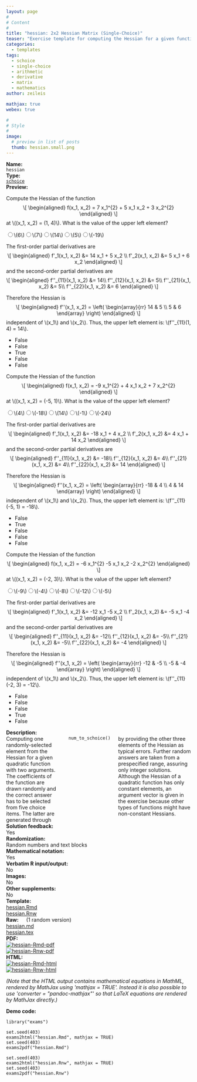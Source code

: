 ```yaml
---
layout: page
#
# Content
#
title: "hessian: 2x2 Hessian Matrix (Single-Choice)"
teaser: "Exercise template for computing the Hessian for a given function with randomly-drawn parameters."
categories:
  - templates
tags:
  - schoice
  - single-choice
  - arithmetic
  - derivative
  - matrix
  - mathematics
author: zeileis

mathjax: true
webex: true

#
# Style
#
image:
  # preview in list of posts
  thumb: hessian.small.png
---
```


<div class='row t1 b1'>
  <div class='medium-4 columns'><b>Name:</b></div>
  <div class='medium-8 columns'><code class="highlighter-rouge">hessian</code></div>
</div>
<div class='row t1 b1'>
  <div class='medium-4 columns'><b>Type:</b></div>
  <div class='medium-8 columns'><a href="{{ site.url }}/tag/schoice/"><code class="highlighter-rouge">schoice</code></a></div>
</div>


<div class='row t20 b1'>
  <div class='medium-4 columns'><b>Preview:</b></div>
  <div class='medium-8 columns'><div class="webex-group">
<div class="webex-question">
<div class="webex-check webex-box">
<p>Compute the Hessian of the function <span class="math display">\[
\begin{aligned}
  f(x_1, x_2) = 7 x_1^{2} + 5  x_1  x_2 + 3  x_2^{2}
\end{aligned}
\]</span> at <span class="math inline">\((x_1, x_2) = (1, 4)\)</span>. What is the value of the upper left element?</p>
<div id="radio_group_tuavtrnfcp" class="webex-radiogroup">
<label><input type='radio' autocomplete='off' name='radio_group_tuavtrnfcp' value=''/><span><span class="math inline">\(6\)</span></span></label><label><input type='radio' autocomplete='off' name='radio_group_tuavtrnfcp' value=''/><span><span class="math inline">\(7\)</span></span></label><label><input type='radio' autocomplete='off' name='radio_group_tuavtrnfcp' value='answer'/><span><span class="math inline">\(14\)</span></span></label><label><input type='radio' autocomplete='off' name='radio_group_tuavtrnfcp' value=''/><span><span class="math inline">\(5\)</span></span></label><label><input type='radio' autocomplete='off' name='radio_group_tuavtrnfcp' value=''/><span><span class="math inline">\(-19\)</span></span></label>
</div>
</div>
<div class="webex-solution">
<p>The first-order partial derivatives are <span class="math display">\[
\begin{aligned}
  f&#39;_1(x_1, x_2) &amp;= 14 x_1 + 5 x_2  \\
  f&#39;_2(x_1, x_2) &amp;= 5 x_1 + 6 x_2
\end{aligned}
\]</span> and the second-order partial derivatives are <span class="math display">\[
\begin{aligned}
  f&#39;&#39;_{11}(x_1, x_2) &amp;= 14\\
  f&#39;&#39;_{12}(x_1, x_2) &amp;= 5\\
  f&#39;&#39;_{21}(x_1, x_2) &amp;= 5\\
  f&#39;&#39;_{22}(x_1, x_2) &amp;= 6
\end{aligned}
\]</span></p>
<p>Therefore the Hessian is <span class="math display">\[
\begin{aligned}
  f&#39;&#39;(x_1, x_2) = \left( \begin{array}{rr} 14 &amp;  5 \\  5 &amp;  6 \end{array} \right)
\end{aligned}
\]</span> independent of <span class="math inline">\(x_1\)</span> and <span class="math inline">\(x_2\)</span>. Thus, the upper left element is: <span class="math inline">\(f&#39;&#39;_{11}(1, 4) = 14\)</span>.</p>
<ul>
<li>False</li>
<li>False</li>
<li>True</li>
<li>False</li>
<li>False</li>
</ul>
</div>
</div>
<div class="webex-question">
<div class="webex-check webex-box">
<p>Compute the Hessian of the function <span class="math display">\[
\begin{aligned}
  f(x_1, x_2) = -9 x_1^{2} + 4  x_1  x_2 + 7  x_2^{2}
\end{aligned}
\]</span> at <span class="math inline">\((x_1, x_2) = (-5, 1)\)</span>. What is the value of the upper left element?</p>
<div id="radio_group_dgfczxldop" class="webex-radiogroup">
<label><input type='radio' autocomplete='off' name='radio_group_dgfczxldop' value=''/><span><span class="math inline">\(4\)</span></span></label><label><input type='radio' autocomplete='off' name='radio_group_dgfczxldop' value='answer'/><span><span class="math inline">\(-18\)</span></span></label><label><input type='radio' autocomplete='off' name='radio_group_dgfczxldop' value=''/><span><span class="math inline">\(14\)</span></span></label><label><input type='radio' autocomplete='off' name='radio_group_dgfczxldop' value=''/><span><span class="math inline">\(-1\)</span></span></label><label><input type='radio' autocomplete='off' name='radio_group_dgfczxldop' value=''/><span><span class="math inline">\(-24\)</span></span></label>
</div>
</div>
<div class="webex-solution">
<p>The first-order partial derivatives are <span class="math display">\[
\begin{aligned}
  f&#39;_1(x_1, x_2) &amp;= -18 x_1 + 4 x_2  \\
  f&#39;_2(x_1, x_2) &amp;= 4 x_1 + 14 x_2
\end{aligned}
\]</span> and the second-order partial derivatives are <span class="math display">\[
\begin{aligned}
  f&#39;&#39;_{11}(x_1, x_2) &amp;= -18\\
  f&#39;&#39;_{12}(x_1, x_2) &amp;= 4\\
  f&#39;&#39;_{21}(x_1, x_2) &amp;= 4\\
  f&#39;&#39;_{22}(x_1, x_2) &amp;= 14
\end{aligned}
\]</span></p>
<p>Therefore the Hessian is <span class="math display">\[
\begin{aligned}
  f&#39;&#39;(x_1, x_2) = \left( \begin{array}{rr} -18 &amp;   4 \\   4 &amp;  14 \end{array} \right)
\end{aligned}
\]</span> independent of <span class="math inline">\(x_1\)</span> and <span class="math inline">\(x_2\)</span>. Thus, the upper left element is: <span class="math inline">\(f&#39;&#39;_{11}(-5, 1) = -18\)</span>.</p>
<ul>
<li>False</li>
<li>True</li>
<li>False</li>
<li>False</li>
<li>False</li>
</ul>
</div>
</div>
<div class="webex-question">
<div class="webex-check webex-box">
<p>Compute the Hessian of the function <span class="math display">\[
\begin{aligned}
  f(x_1, x_2) = -6 x_1^{2}  -5  x_1  x_2  -2  x_2^{2}
\end{aligned}
\]</span> at <span class="math inline">\((x_1, x_2) = (-2, 3)\)</span>. What is the value of the upper left element?</p>
<div id="radio_group_blquptxott" class="webex-radiogroup">
<label><input type='radio' autocomplete='off' name='radio_group_blquptxott' value=''/><span><span class="math inline">\(-9\)</span></span></label><label><input type='radio' autocomplete='off' name='radio_group_blquptxott' value=''/><span><span class="math inline">\(-4\)</span></span></label><label><input type='radio' autocomplete='off' name='radio_group_blquptxott' value=''/><span><span class="math inline">\(-8\)</span></span></label><label><input type='radio' autocomplete='off' name='radio_group_blquptxott' value='answer'/><span><span class="math inline">\(-12\)</span></span></label><label><input type='radio' autocomplete='off' name='radio_group_blquptxott' value=''/><span><span class="math inline">\(-5\)</span></span></label>
</div>
</div>
<div class="webex-solution">
<p>The first-order partial derivatives are <span class="math display">\[
\begin{aligned}
  f&#39;_1(x_1, x_2) &amp;= -12 x_1  -5 x_2  \\
  f&#39;_2(x_1, x_2) &amp;= -5 x_1  -4 x_2
\end{aligned}
\]</span> and the second-order partial derivatives are <span class="math display">\[
\begin{aligned}
  f&#39;&#39;_{11}(x_1, x_2) &amp;= -12\\
  f&#39;&#39;_{12}(x_1, x_2) &amp;= -5\\
  f&#39;&#39;_{21}(x_1, x_2) &amp;= -5\\
  f&#39;&#39;_{22}(x_1, x_2) &amp;= -4
\end{aligned}
\]</span></p>
<p>Therefore the Hessian is <span class="math display">\[
\begin{aligned}
  f&#39;&#39;(x_1, x_2) = \left( \begin{array}{rr} -12 &amp;  -5 \\  -5 &amp;  -4 \end{array} \right)
\end{aligned}
\]</span> independent of <span class="math inline">\(x_1\)</span> and <span class="math inline">\(x_2\)</span>. Thus, the upper left element is: <span class="math inline">\(f&#39;&#39;_{11}(-2, 3) = -12\)</span>.</p>
<ul>
<li>False</li>
<li>False</li>
<li>False</li>
<li>True</li>
<li>False</li>
</ul>
</div>
</div>
</div></div>
</div>

<div class='row t20 b1'>
  <div class='medium-4 columns'><b>Description:</b></div>
  <div class='medium-8 columns'>Computing one randomly-selected element from the Hessian for a given quadratic function with two arguments. The coefficients of the function are drawn randomly and the correct answer has to be selected from five choice items. The latter are generated through <code class="highlighter-rouge">num_to_schoice()</code> by providing the other three elements of the Hessian as typical errors. Further random answers are taken from a prespecified range, assuring only integer solutions. Although the Hessian of a quadratic function has only constant elements, an argument vector is given in the exercise because other types of functions might have non-constant Hessians.</div>
</div>
<div class='row t1 b1'>
  <div class='medium-4 columns'><b>Solution feedback:</b></div>
  <div class='medium-8 columns'>Yes</div>
</div>
<div class='row t1 b1'>
  <div class='medium-4 columns'><b>Randomization:</b></div>
  <div class='medium-8 columns'>Random numbers and text blocks</div>
</div>
<div class='row t1 b1'>
  <div class='medium-4 columns'><b>Mathematical notation:</b></div>
  <div class='medium-8 columns'>Yes</div>
</div>
<div class='row t1 b1'>
  <div class='medium-4 columns'><b>Verbatim R input/output:</b></div>
  <div class='medium-8 columns'>No</div>
</div>
<div class='row t1 b1'>
  <div class='medium-4 columns'><b>Images:</b></div>
  <div class='medium-8 columns'>No</div>
</div>
<div class='row t1 b1'>
  <div class='medium-4 columns'><b>Other supplements:</b></div>
  <div class='medium-8 columns'>No</div>
</div>

<div class='row t20 b1'>
  <div class='medium-4 columns'><b>Template:</b></div>
  <div class='medium-4 columns'><a href="{{ site.url }}/assets/posts/2017-08-14-hessian//hessian.Rmd">hessian.Rmd</a></div>
  <div class='medium-4 columns'><a href="{{ site.url }}/assets/posts/2017-08-14-hessian//hessian.Rnw">hessian.Rnw</a></div>
</div>
<div class='row t1 b1'>
  <div class='medium-4 columns'><b>Raw:</b> (1 random version)</div>
  <div class='medium-4 columns'><a href="{{ site.url }}/assets/posts/2017-08-14-hessian//hessian.md" >hessian.md</a></div>
  <div class='medium-4 columns'><a href="{{ site.url }}/assets/posts/2017-08-14-hessian//hessian.tex">hessian.tex</a></div>
</div>
<div class='row t1 b1'>
  <div class='medium-4 columns'><b>PDF:</b></div>
  <div class='medium-4 columns'><a href="{{ site.url }}/assets/posts/2017-08-14-hessian//hessian-Rmd.pdf"><img src="{{ site.url }}/assets/posts/2017-08-14-hessian//hessian-Rmd-pdf.png" alt="hessian-Rmd-pdf"/></a></div>
  <div class='medium-4 columns'><a href="{{ site.url }}/assets/posts/2017-08-14-hessian//hessian-Rnw.pdf"><img src="{{ site.url }}/assets/posts/2017-08-14-hessian//hessian-Rnw-pdf.png" alt="hessian-Rnw-pdf"/></a></div>
</div>
<div class='row t1 b20'>
  <div class='medium-4 columns'><b>HTML:</b></div>
  <div class='medium-4 columns'><a href="{{ site.url }}/assets/posts/2017-08-14-hessian//hessian-Rmd.html"><img src="{{ site.url }}/assets/posts/2017-08-14-hessian//hessian-Rmd-html.png" alt="hessian-Rmd-html"/></a></div>
  <div class='medium-4 columns'><a href="{{ site.url }}/assets/posts/2017-08-14-hessian//hessian-Rnw.html"><img src="{{ site.url }}/assets/posts/2017-08-14-hessian//hessian-Rnw-html.png" alt="hessian-Rnw-html"/></a></div>
</div>

_(Note that the HTML output contains mathematical equations in MathML, rendered by MathJax using 'mathjax = TRUE'. Instead it is also possible to use 'converter = "pandoc-mathjax"' so that LaTeX equations are rendered by MathJax directly.)_

**Demo code:**

<pre><code class="prettyprint ">library(&quot;exams&quot;)

set.seed(403)
exams2html(&quot;hessian.Rmd&quot;, mathjax = TRUE)
set.seed(403)
exams2pdf(&quot;hessian.Rmd&quot;)

set.seed(403)
exams2html(&quot;hessian.Rnw&quot;, mathjax = TRUE)
set.seed(403)
exams2pdf(&quot;hessian.Rnw&quot;)</code></pre>
